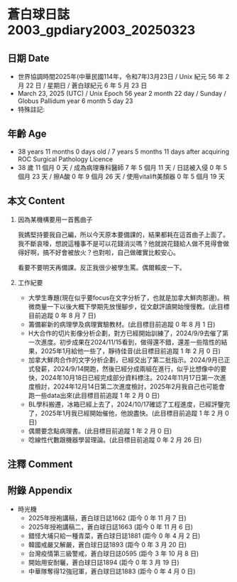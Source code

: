 [_metadata_:encoding]: - "utf-8"
[_metadata_:language]: - "zh-Hant-TW"
[_metadata_:fileformat]: - "markdown"
[_metadata_:MIME_type]: - "text/plain"
[_metadata_:markdown_version]: - "commonmark version 0.30"
[_metadata_:markdown_spec]: - "https://spec.commonmark.org/0.30/"

# 蒼白球日誌2003_gpdiary2003_20250323 #

## 日期 Date ##

* 世界協調時間2025年(中華民國114年，令和7年)3月23日 / Unix 紀元 56 年 2 月 22 日 / 星期日 / 蒼白球紀元 6 年 5 月 23 日
* March 23, 2025 (UTC) / Unix Epoch 56 year 2 month 22 day / Sunday / Globus Pallidum year 6 month 5 day 23
* 特殊註記:

## 年齡 Age ##

* 38 years 11 months 0 days old / 7 years 5 months 11 days after acquiring ROC Surgical Pathology Licence
* 38 歲 11 個月 0 天 / 成為病理專科醫師 7 年 5 個月 11 天 / 日誌被入侵 0 年 5 個月 23 天 / 擦A酸 0 年 9 個月 26 天 / 使用vitalift美顏器 0 年 5 個月 19 天

## 本文 Content ##

1. 因為某機構要用一首舊曲子

    我媽堅持要我自己編，所以今天原本要備課的，結果都耗在這首曲子上面了。我不斷哀嚎，想說這種事不是可以花錢消災嗎？他就說花錢給人做不見得會做得好啊，搞不好會被放火？也對啦，自己做確實比較安心。

    看要不要明天再備課。反正我很少被學生罵。偶爾賴皮一下。

2. 工作紀要

    - 大學生專題(現在似乎要focus在文字分析了，也就是加拿大鮮肉那邊)。稍微商量一下以後大概下學期先放慢腳步，從文獻評讀開始慢慢教。(此目標目前追蹤 0 年 8 月 7 日)
    - 籌備嶄新的病理學及病理實驗教材。(此目標目前追蹤 0 年 8 月 1 日)
    - H大合作的切片影像分析企劃，對方已經開始訓練了，2024/9/9去催了第一次進度。初步成果在2024/11/15看到，做得還不錯，還差一些陰性的結果，2025年1月給他一些了，靜待佳音(此目標目前追蹤 1 年 2 月 0 日)
    - 加拿大鮮肉合作的文字分析企劃，已經交出了第二批指示。2024/9月已正式發薪，2024/9/14開跑，然後已經分成兩組在進行，似乎比想像中的要快，2024年10月18日已經完成部分資料標注。2024年11月17日第一次進度檢討，2024年12月14日第二次進度檢討，2025年2月我自己也可能會跑一些data出來(此目標目前追蹤 1 年 2 月 0 日)
    - BL學科搬遷，冰箱已經上去了，2024/10/17確認了工程進度，已經評鑒完了，2025年1月我已經開始催他，他說盡快。(此目標目前追蹤 1 年 2 月 0 日)
    - 偶爾要念點病理書。(此目標目前追蹤 1 年 2 月 0 日)
    - 唸線性代數跟機器學習理論。(此目標目前追蹤 0 年 2 月 26 日)

## 注釋 Comment ##


## 附錄 Appendix ##

* 時光機
    - 2025年授袍講稿，蒼白球日誌1662 (距今 0 年 11 月 7 日)
    - 2025年授袍講稿二，蒼白球日誌1663 (距今 0 年 11 月 6 日)
    - 錯怪大埔只給一種青菜，蒼白球日誌1881 (距今 0 年 4 月 2 日)
    - 韓國戒嚴又解嚴，蒼白球日誌1893 (距今 0 年 3 月 20 日)
    - 台灣疫情第三級警戒，蒼白球日誌0595 (距今 3 年 10 月 8 日)
    - 開始用安耐曬，蒼白球日誌1894 (距今 0 年 3 月 19 日)
    - 中華隊奪得12強冠軍，蒼白球日誌1883 (距今 0 年 4 月 0 日)
